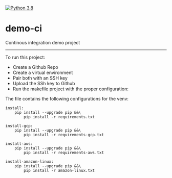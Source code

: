 [![Python 3.8](https://github.com/juanedmr/demo-ci/actions/workflows/main.yml/badge.svg)](https://github.com/juanedmr/demo-ci/actions/workflows/main.yml)

# demo-ci
Continous integration demo project

----------------------------------------------------
To run this project:

* Create a Github Repo
* Create a virtual environment
* Pair both with an SSH key
* Upload the SSh key to Github
* Run the makefile project with the proper configuration:

The file contains the following configurations for the venv:

```
install:
	pip install --upgrade pip &&\
		pip install -r requirements.txt

install-gcp:
	pip install --upgrade pip &&\
		pip install -r requirements-gcp.txt

install-aws:
	pip install --upgrade pip &&\
		pip install -r requirements-aws.txt

install-amazon-linux:
	pip install --upgrade pip &&\
		pip install -r amazon-linux.txt

```
